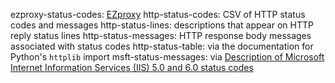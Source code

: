 ezproxy-status-codes: [EZproxy](https://www.oclc.org/support/services/ezproxy/documentation/cfg/logformat.en.html)
http-status-codes: CSV of HTTP status codes and messages
http-status-lines: descriptions that appear on HTTP reply status lines
http-status-messages: HTTP response body messages associated with status codes
http-status-table: via the documentation for Python's `httplib` import
msft-status-messages: via [Description of Microsoft Internet Information Services (IIS) 5.0 and 6.0 status codes](https://support.microsoft.com/help/318380)
